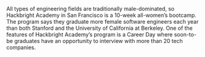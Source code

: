 All types of engineering fields are traditionally male-dominated, so
Hackbright Academy in San Francisco is a 10-week all-women’s bootcamp. The
program says they graduate more female software engineers each year than both
Stanford and the University of California at Berkeley. One of the features of
Hackbright Academy’s program is a Career Day where soon-to-be graduates have
an opportunity to interview with more than 20 tech companies.

